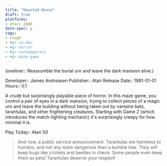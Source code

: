 ```yaml
---
title: "Haunted House"
draft: true
platforms:
- atari 2600
date-spec: y
tags:
- rough
- #gr-na-dev 
- #gr-horror 
- #gr-contemporary 
- #gr-maze-game 
---
```


(oneliner:: Reassumble the burial urn and leave the dark mansion alive.)

Developer:: James Andreasen
Publisher:: Atari
Release Date:: 1981-01-01
Hours:: 0.1

A crude but surprisingly playable piece of horror. In this maze game, you control a pair of eyes in a dark mansion, trying to collect pieces of a magic urn and leave the building without being taken out by vampire bats, tarantulas, and other frightening creatures. Starting with Game 2 (which introduces the match-lighting mechanic) it's surprisingly creepy for how minimal it is.

Play Today:: Atari 50

> And now, a public service announcement. Tarantulas are harmless to humans, and not any more dangerous than a bumble bee. They will keep bugs like crickets and beetles in check. Some people even keep them as pets! Tarantulas deserve your respect!